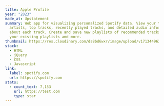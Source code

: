 ```yaml
---
title: Apple Profile
year: "2023"
made_at: Upstatement
summary: Web app for visualizing personalized Spotify data. View your top
  artists, top tracks, recently played tracks, and detailed audio information
  about each track. Create and save new playlists of recommended tracks based on
  your existing playlists and more.
thumbnail: https://res.cloudinary.com/ds8bd6wxr/image/upload/v1713449636/my-portfolio/project_gtmyym.png
stack:
  - HTML
  - jQuery
  - CSS
  - Javascript
link:
  label: spotify.com
  url: https://spotify.com
stats:
  - count_text: 7,153
    url: https://test.com
    type: star
---
```


